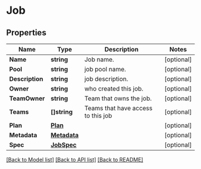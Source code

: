 # Job

## Properties
Name | Type | Description | Notes
------------ | ------------- | ------------- | -------------
**Name** | **string** | Job name. | [optional] 
**Pool** | **string** | job pool name. | [optional] 
**Description** | **string** | job description. | [optional] 
**Owner** | **string** | who created this job. | [optional] 
**TeamOwner** | **string** | Team that owns the job. | [optional] 
**Teams** | **[]string** | Teams that have access to this job | [optional] 
**Plan** | [**Plan**](Plan.md) |  | [optional] 
**Metadata** | [**Metadata**](Metadata.md) |  | [optional] 
**Spec** | [**JobSpec**](Job_spec.md) |  | [optional] 

[[Back to Model list]](../README.md#documentation-for-models) [[Back to API list]](../README.md#documentation-for-api-endpoints) [[Back to README]](../README.md)


